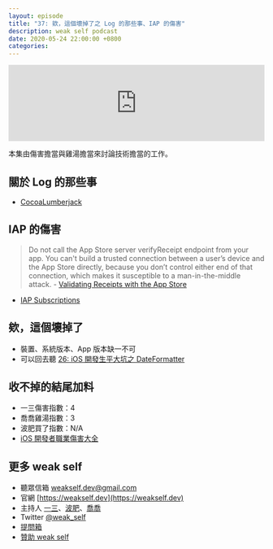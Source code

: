 ```yaml
---
layout: episode
title: "37: 欸，這個壞掉了之 Log 的那些事、IAP 的傷害"
description: weak self podcast
date: 2020-05-24 22:00:00 +0800
categories: 
---
```

<iframe src="https://www.listennotes.com/embedded/e/e01aac9ce3994c01ae3adfdbdf95f404/" width="100%" style="width: 1px; min-width: 100%;" frameborder="0" scrolling="no"></iframe>

本集由傷害擔當與雞湯擔當來討論技術擔當的工作。

## 關於 Log 的那些事

- [CocoaLumberjack](https://github.com/CocoaLumberjack/CocoaLumberjack)

## IAP 的傷害

> Do not call the App Store server verifyReceipt endpoint from your app. You can't build a trusted connection between a user’s device and the App Store directly, because you don’t control either end of that connection, which makes it susceptible to a man-in-the-middle attack. - [Validating Receipts with the App Store](https://developer.apple.com/documentation/storekit/in-app_purchase/validating_receipts_with_the_app_store)

- [IAP Subscriptions](https://developer.apple.com/app-store/subscriptions/)

## 欸，這個壞掉了

- 裝置、系統版本、App 版本缺一不可
- 可以回去聽 [26: iOS 開發生平大坑之 DateFormatter](https://weakself.dev/episodes/26)

## 收不掉的結尾加料

- 一三傷害指數：4
- 喬喬雞湯指數：3
- 波肥買了指數：N/A
- [iOS 開發者職業傷害大全](https://twitter.com/1star_therapist)

## 更多 weak self

* 聽眾信箱 [weakself.dev@gmail.com](mailto:weakself.dev@gmail.com)
* 官網 [https://weakself.dev](https://weakself.dev)
* 主持人 [一三](https://twitter.com/ethanhuang13)、[波肥](https://twitter.com/PofatTseng)、[喬喬](https://twitter.com/joe_trash_talk)
* Twitter [@weak_self](https://twitter.com/weak_self)
* [提問箱](https://peing.net/zh-TW/weak_self)
* [贊助 weak self](https://weakself.dev/#贊助)